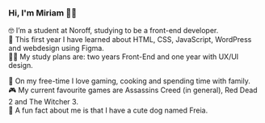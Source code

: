 ### Hi, I'm Miriam 👋🏼

  🤓 I’m a student at Noroff, studying to be a front-end developer.  
  🌱 This first year I have learned about HTML, CSS, JavaScript, WordPress and webdesign using Figma.  
  🙌🏼 My study plans are: two years Front-End and one year with UX/UI design.  

  🌟 On my free-time I love gaming, cooking and spending time with family.  
  🎮 My current favourite games are Assassins Creed (in general), Red Dead 2 and The Witcher 3.  
  🐶 A fun fact about me is that I have a cute dog named Freia.  
